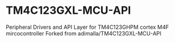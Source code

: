 # TM4C123GXL-MCU-API
Peripheral Drivers and API Layer for TM4C123GHPM cortex M4F mircocontroller
Forked from adimalla/TM4C123GXL-MCU-API
